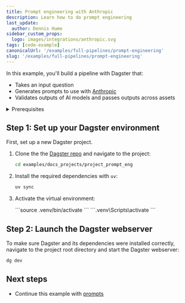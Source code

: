 ```yaml
---
title: Prompt engineering with Anthropic
description: Learn how to do prompt engineering
last_update:
  author: Dennis Hume
sidebar_custom_props:
  logo: images/integrations/anthropic.svg
tags: [code-example]
canonicalUrl: '/examples/full-pipelines/prompt-engineering'
slug: '/examples/full-pipelines/prompt-engineering'
---
```


In this example, you'll build a pipeline with Dagster that:

- Takes an input question
- Generates prompts to use with [Anthropic](https://www.anthropic.com)
- Validates outputs of AI models and passes outputs across assets

<details>
  <summary>Prerequisites</summary>

To follow the steps in this guide, you'll need:

- Basic Python knowledge
- Python 3.9+ installed on your system. For more information, see the [Installation guide](/getting-started/installation).

</details>

## Step 1: Set up your Dagster environment

First, set up a new Dagster project.

1. Clone the the [Dagster repo](https://github.com/dagster-io/dagster) and navigate to the project:

   ```bash
   cd examples/docs_projects/project_prompt_eng
   ```

2. Install the required dependencies with `uv`:

   ```bash
   uv sync
   ```

3. Activate the virtual environment:

   <Tabs>
     <TabItem value="macos" label="MacOS">
       ```source .venv/bin/activate ```
     </TabItem>
     <TabItem value="windows" label="Windows">
       ```.venv\Scripts\activate ```
     </TabItem>
   </Tabs>

## Step 2: Launch the Dagster webserver

To make sure Dagster and its dependencies were installed correctly, navigate to the project root directory and start the Dagster webserver:

```bash
dg dev
```

## Next steps

- Continue this example with [prompts](/examples/full-pipelines/prompt-engineering/prompts)
